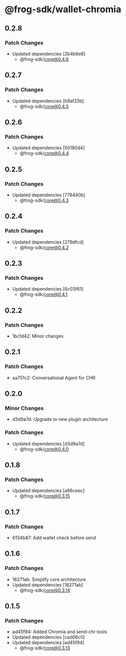 # @frog-sdk/wallet-chromia

## 0.2.8

### Patch Changes

- Updated dependencies [2b4b8e8]
  - @frog-sdk/core@0.4.6

## 0.2.7

### Patch Changes

- Updated dependencies [b9af25b]
  - @frog-sdk/core@0.4.5

## 0.2.6

### Patch Changes

- Updated dependencies [50180d4]
  - @frog-sdk/core@0.4.4

## 0.2.5

### Patch Changes

- Updated dependencies [778440b]
  - @frog-sdk/core@0.4.3

## 0.2.4

### Patch Changes

- Updated dependencies [279dfcd]
  - @frog-sdk/core@0.4.2

## 0.2.3

### Patch Changes

- Updated dependencies [6c03f61]
  - @frog-sdk/core@0.4.1

## 0.2.2

### Patch Changes

- 1bc1d42: Minor changes

## 0.2.1

### Patch Changes

- aa751c2: Conversational Agent for CHR

## 0.2.0

### Minor Changes

- d3d9a7d: Upgrade to new plugin architecture

### Patch Changes

- Updated dependencies [d3d9a7d]
  - @frog-sdk/core@0.4.0

## 0.1.8

### Patch Changes

- Updated dependencies [a66ceec]
  - @frog-sdk/core@0.3.15

## 0.1.7

### Patch Changes

- 6134b87: Add wallet check before send

## 0.1.6

### Patch Changes

- 16271ab: Simplify core architecture
- Updated dependencies [16271ab]
  - @frog-sdk/core@0.3.14

## 0.1.5

### Patch Changes

- ad45f94: Added Chromia and send-chr tools
- Updated dependencies [cad06c0]
- Updated dependencies [ad45f94]
  - @frog-sdk/core@0.3.13
